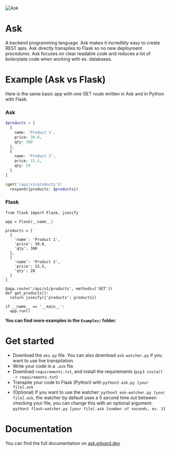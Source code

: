 <img src="https://ask.edvard.dev/banner.png" alt="Ask">

# Ask
A backend programming language. Ask makes it incredibly easy to create REST apis. Ask directly transpiles to Flask so no new deployment procedures. Ask focuses on clear readable code and reduces a lot of boilerplate code when working with ex. databases.

# Example (Ask vs Flask)
Here is the same basic app with one GET route written in Ask and in Python with Flask.

### Ask
```php
$products = [
  {
    name: 'Product 1',
    price: 30.0,
    qty: 300
  },
  {
    name: 'Product 2',
    price: 15.5,
    qty: 20
  }
]

@get('/api/v1/products'):
  respond({products: $products})
```
### Flask
```python3
from flask import Flask, jsonify

app = Flask(__name__)

products = [
  {
    'name': 'Product 1',
    'price': 30.0,
    'qty': 300
  },
  {
    'name': 'Product 2',
    'price': 15.5,
    'qty': 20
  }
]

@app.route('/api/v1/products', methods=['GET'])
def get_products():
  return jsonify({'products': products})
  
if __name__ == '__main__':
  app.run()
```

**You can find more examples in the `Examples/` folder.**

# Get started
- Download the `aks.py` file. You can also download `ask-watcher.py` if you want to use live transpilation.
- Write your code in a `.ask` file
- Download `requirements.txt`, and install the requirements (`pip3 install -r requirements.txt`)
- Transpile your code to Flask (Python) with `python3 ask.py [your file].ask`
- (Optional) If you want to use the watcher: `python3 ask-watcher.py [your file].ask`, the watcher by default uses a 5 second time out between checking your file, you can change this with an optional argument: `python3 flask-watcher.py [your file].ask [number of seconds, ex. 3]`

# Documentation
You can find the full documentation on [ask.edvard.dev](https://ask.edvard.dev)
